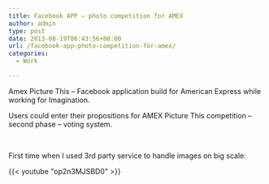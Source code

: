 ```yaml
---
title: Facebook APP – photo competition for AMEX
author: admin
type: post
date: 2013-08-19T06:43:56+00:00
url: /facebook-app-photo-competition-for-amex/
categories:
  - Work

---
```

Amex Picture This &#8211; Facebook application build for American Express while working for Imagination.

Users could enter their propositions for AMEX Picture This competition &#8211; second phase &#8211; voting system.

&nbsp;

<!--more-->

First time when I used 3rd party service to handle images on big scale:

[](/images/2015/06/AMEX-Picture-This-schema.jpg)

{{< youtube "op2n3MJSBD0" >}}

&nbsp;

 [1]: http://www.jasinski.us/images/2015/06/AMEX-Picture-This-schema.jpg